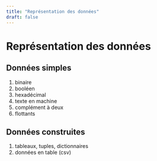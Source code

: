 ```yaml
---
title: "Représentation des données"
draft: false
---
```


# Représentation des données


## Données simples

1. binaire
2. booléen
3. hexadécimal
4. texte en machine
5. complément à deux
6. flottants

## Données construites

1. tableaux, tuples, dictionnaires
2. données en table (csv)
